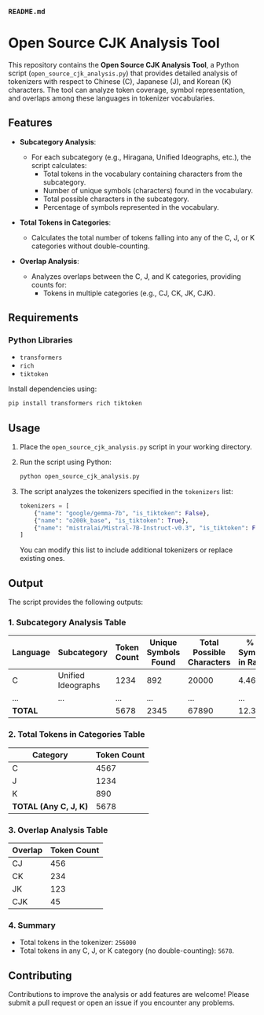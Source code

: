 ### `README.md`

# Open Source CJK Analysis Tool

This repository contains the **Open Source CJK Analysis Tool**, a Python script (`open_source_cjk_analysis.py`) that provides detailed analysis of tokenizers with respect to Chinese (C), Japanese (J), and Korean (K) characters. The tool can analyze token coverage, symbol representation, and overlaps among these languages in tokenizer vocabularies.

## Features

- **Subcategory Analysis**: 
  - For each subcategory (e.g., Hiragana, Unified Ideographs, etc.), the script calculates:
    - Total tokens in the vocabulary containing characters from the subcategory.
    - Number of unique symbols (characters) found in the vocabulary.
    - Total possible characters in the subcategory.
    - Percentage of symbols represented in the vocabulary.
    
- **Total Tokens in Categories**:
  - Calculates the total number of tokens falling into any of the C, J, or K categories without double-counting.

- **Overlap Analysis**:
  - Analyzes overlaps between the C, J, and K categories, providing counts for:
    - Tokens in multiple categories (e.g., CJ, CK, JK, CJK).

## Requirements

### Python Libraries

- `transformers`
- `rich`
- `tiktoken`

Install dependencies using:
```bash
pip install transformers rich tiktoken
```

## Usage

1. Place the `open_source_cjk_analysis.py` script in your working directory.
2. Run the script using Python:
   ```bash
   python open_source_cjk_analysis.py
   ```

3. The script analyzes the tokenizers specified in the `tokenizers` list:
   ```python
   tokenizers = [
       {"name": "google/gemma-7b", "is_tiktoken": False},
       {"name": "o200k_base", "is_tiktoken": True},
       {"name": "mistralai/Mistral-7B-Instruct-v0.3", "is_tiktoken": False},
   ]
   ```
   You can modify this list to include additional tokenizers or replace existing ones.

## Output

The script provides the following outputs:

### 1. **Subcategory Analysis Table**

| Language | Subcategory       | Token Count | Unique Symbols Found | Total Possible Characters | % of Symbols in Range |
|----------|-------------------|-------------|-----------------------|---------------------------|------------------------|
| C        | Unified Ideographs| 1234        | 892                  | 20000                     | 4.46%                 |
| ...      | ...               | ...         | ...                  | ...                       | ...                   |
| **TOTAL**|                   | 5678        | 2345                 | 67890                     | 12.34%                |

### 2. **Total Tokens in Categories Table**

| Category | Token Count |
|----------|-------------|
| C        | 4567        |
| J        | 1234        |
| K        | 890         |
| **TOTAL (Any C, J, K)** | 5678 |

### 3. **Overlap Analysis Table**

| Overlap  | Token Count |
|----------|-------------|
| CJ       | 456         |
| CK       | 234         |
| JK       | 123         |
| CJK      | 45          |

### 4. **Summary**

- Total tokens in the tokenizer: `256000`
- Total tokens in any C, J, or K category (no double-counting): `5678`.

## Contributing

Contributions to improve the analysis or add features are welcome! Please submit a pull request or open an issue if you encounter any problems.
